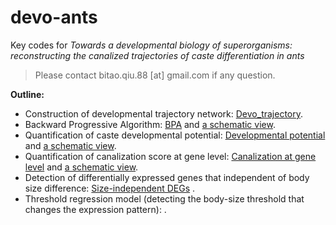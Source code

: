 # devo-ants
Key codes for _Towards a developmental biology of superorganisms: reconstructing the canalized trajectories of caste differentiation in ants_ 
> Please contact bitao.qiu.88 [at] gmail.com if any question.

**Outline:**

* Construction of developmental trajectory network: [Devo_trajectory](Devo_trajectory.R).
* Backward Progressive Algorithm: [BPA](BPA.R) and [a schematic view](BPA_schematic.md).
* Quantification of caste developmental potential: [Developmental potential](developmental_potential.R) and [a schematic view](developmental_potential_schematic.md).
* Quantification of canalization score at gene level: [Canalization at gene level](canalisation_score_gene_level.R) and [a schematic view](canalizaed_gene_level_scheme.md).
* Detection of differentially expressed genes that independent of body size difference: [Size-independent DEGs](deg_size_independent.R) .
* Threshold regression model (detecting the body-size threshold that changes the expression pattern): . 

